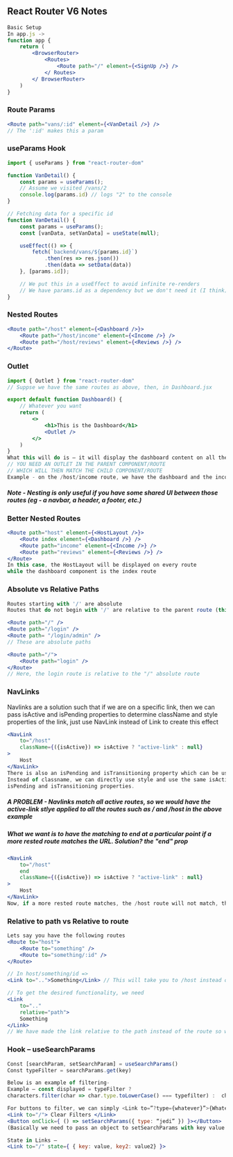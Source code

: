 ## React Router V6 Notes
```jsx
Basic Setup
In app.js -> 
function app {
	return (
        <BrowserRouter>
            <Routes>
                <Route path="/" element={<SignUp />} />
            </ Routes>
        </ BrowserRouter>
	)
}
```
### Route Params
```jsx
<Route path="vans/:id" element={<VanDetail />} /> 
// The ':id' makes this a param
```
### useParams Hook
```jsx
import { useParams } from "react-router-dom"

function VanDetail() {
    const params = useParams();
    // Assume we visited /vans/2
    console.log(params.id) // logs "2" to the console
}

// Fetching data for a specific id
function VanDetail() {
    const params = useParams();
    const [vanData, setVanData] = useState(null);

    useEffect(() => {
        fetch(`backend/vans/${params.id}`)
            .then(res => res.json())
            .then(data => setData(data))
    }, [params.id]);

    // We put this in a useEffect to avoid infinite re-renders
    // We have params.id as a dependency but we don't need it (I think)
}
```
### Nested Routes
```jsx
<Route path="/host" element={<Dashboard />}>
    <Route path="/host/income" element={<Income />} />
    <Route path="/host/reviews" element={<Reviews />} />
</Route>
```
### Outlet
```jsx
import { Outlet } from "react-router-dom"
// Suppse we have the same routes as above, then, in Dashboard.jsx

export default function Dashboard() {
    // Whatever you want
    return (
        <>
            <h1>This is the Dashboard</h1>
            <Outlet />
        </>
    )
}
What this will do is – it will display the dashboard content on all the routes
// YOU NEED AN OUTLET IN THE PARENT COMPONENT/ROUTE
// WHICH WILL THEN MATCH THE CHILD COMPONENT/ROUTE
Example - on the /host/income route, we have the dashboard and the income elements displayed
```
##### Note - Nesting is only useful if you have some shared UI between those routes (eg - a navbar, a header, a footer, etc.)
### Better Nested Routes
```jsx
<Route path="host" element={<HostLayout />}>
    <Route index element={<Dashboard />} />
    <Route path="income" element={<Income />} />
    <Route path="reviews" element={<Reviews />} />
</Route>
In this case, the HostLayout will be displayed on every route
while the dashboard component is the index route
```
### Absolute vs Relative Paths
```jsx
Routes starting with '/' are absolute
Routes that do not begin with '/' are relative to the parent route (this is usually used in nested routes)

<Route path="/" />
<Route path="/login" />
<Route path= "/login/admin" />
// These are absolute paths

<Route path="/">
    <Route path="login" />
</Route>
// Here, the login route is relative to the "/" absolute route
```
### NavLinks
<p>Navlinks are a solution such that if we are on a specific link, then we can pass isActive and
isPending properties to determine className and style properties of the link,
just use NavLink instead of Link to create this effect<p>

```jsx
<NavLink 
    to="/host"
    className={({isActive}) => isActive ? "active-link" : null}
>
    Host    
</NavLink>
There is also an isPending and isTransitioning property which can be used
Instead of classname, we can directly use style and use the same isActive,
isPending and isTransitioning properties.
```
##### A PROBLEM - Navlinks match all active routes, so we would have the active-link stlye applied to all the routes such as / and /host in the above example
##### What we want is to have the matching to end at a particular point if a more rested route matches the URL. Solution? the "end" prop
```jsx
<NavLink 
    to="/host"
    end
    className={({isActive}) => isActive ? "active-link" : null}
>
    Host    
</NavLink>
Now, if a more rested route matches, the /host route will not match, therefore we will get the desired styling
```
### Relative to path vs Relative to route
```jsx
Lets say you have the following routes
<Route to="host">
    <Route to="something" />
    <Route to="something/:id" />
</Route>

// In host/something/id =>
<Link to="..">Something</Link> // This will take you to /host instead of /host/something as the link is relative to the route heirarchy

// To get the desired functionality, we need
<Link
    to=".."
    relative="path">
    Something
</Link>
// We have made the link relative to the path instead of the route so we get what we want
```
### Hook – useSearchParams 
```jsx
Const [searchParam, setSearchParam] = useSearchParams()
Const typeFilter = searchParams.get(key)

Below is an example of filtering- 
Example – const displayed = typeFilter ? 
characters.filter(char => char.type.toLowerCase() === typefilter) :  characters

For buttons to filter, we can simply <Link to=”?type={whatever}”>{Whatever}</Link>
<Link to="/"> Clear Filters </Link> 
<Button onClick={ () => setSearchParams({ type: “jedi” }) }></Button>
(Basically we need to pass an object to setSearchParams with key value pairs)

State in Links – 
<Link to="/" state={ { key: value, key2: value2} }>

```